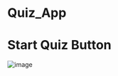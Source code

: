 # Quiz_App

# Start Quiz Button
![image](https://github.com/MokatilDev/Quiz-app/assets/115933192/4250cb11-c0fc-457c-a209-0a25d50c42a2)


